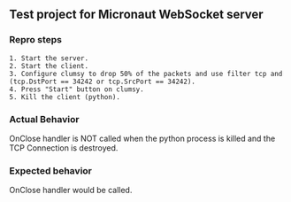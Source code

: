 ## Test project for Micronaut WebSocket server

### Repro steps

```
1. Start the server.
2. Start the client.
3. Configure clumsy to drop 50% of the packets and use filter tcp and (tcp.DstPort == 34242 or tcp.SrcPort == 34242).
4. Press "Start" button on clumsy.
5. Kill the client (python).
```

### Actual Behavior
OnClose handler is NOT called when the python process is killed and the TCP Connection is destroyed.

### Expected behavior
OnClose handler would be called.



